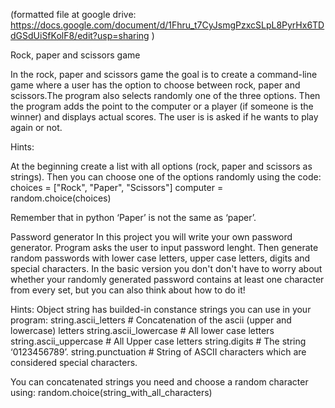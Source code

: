 (formatted file at google drive: https://docs.google.com/document/d/1Fhru_t7CyJsmgPzxcSLpL8PyrHx6TDdGSdUiSfKolF8/edit?usp=sharing )

Rock, paper and scissors game

In the rock, paper and scissors game the goal is to create a command-line game where a user has the option to choose between rock, paper and scissors.The program also selects randomly one of the three options. Then the program adds the point to the computer or a player (if someone is the winner) and displays actual scores. The user is is asked if he wants to play again or not.

Hints:

At the beginning create a list with all options (rock, paper and scissors as strings). Then you can choose one of the options randomly using the code:
choices = ["Rock", "Paper", "Scissors"]
computer = random.choice(choices)

Remember that in python ‘Paper’ is not the same as ‘paper’. 

Password generator
In this project you will write your own password generator. Program asks the user to input password lenght. Then generate random passwords with lower case letters, upper case letters, digits and special characters. In the basic version you don't don't have to worry about whether your randomly generated password contains at least one character from every set, but you can also think about how to do it!

Hints:
Object string has builded-in constance strings you can use in your program:
string.ascii_letters # Concatenation of the ascii (upper and lowercase) letters
string.ascii_lowercase # All lower case letters
string.ascii_uppercase # All Upper case letters
string.digits  # The string ‘0123456789’.
string.punctuation  # String of ASCII characters which are considered special characters.

You can concatenated strings you need and choose a random character using:
random.choice(string_with_all_characters)

